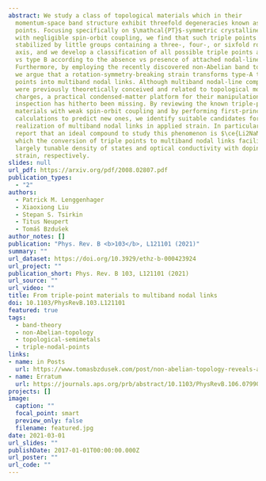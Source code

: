 ```yaml
---
abstract: We study a class of topological materials which in their
  momentum-space band structure exhibit threefold degeneracies known as triple
  points. Focusing specifically on $\mathcal{PT}$-symmetric crystalline solids
  with negligible spin-orbit coupling, we find that such triple points can be
  stabilized by little groups containing a three-, four-, or sixfold rotation
  axis, and we develop a classification of all possible triple points as type A
  vs type B according to the absence vs presence of attached nodal-line arcs.
  Furthermore, by employing the recently discovered non-Abelian band topology,
  we argue that a rotation-symmetry-breaking strain transforms type-A triple
  points into multiband nodal links. Although multiband nodal-line compositions
  were previously theoretically conceived and related to topological monopole
  charges, a practical condensed-matter platform for their manipulation and
  inspection has hitherto been missing. By reviewing the known triple-point
  materials with weak spin-orbit coupling and by performing first-principles
  calculations to predict new ones, we identify suitable candidates for the
  realization of multiband nodal links in applied strain. In particular, we
  report that an ideal compound to study this phenomenon is $\ce{Li2NaN}$, in
  which the conversion of triple points to multiband nodal links facilitates a
  largely tunable density of states and optical conductivity with doping and
  strain, respectively.
slides: null
url_pdf: https://arxiv.org/pdf/2008.02807.pdf
publication_types:
  - "2"
authors:
  - Patrick M. Lenggenhager
  - Xiaoxiong Liu
  - Stepan S. Tsirkin
  - Titus Neupert
  - Tomáš Bzdušek
author_notes: []
publication: "Phys. Rev. B <b>103</b>, L121101 (2021)"
summary: ""
url_dataset: https://doi.org/10.3929/ethz-b-000423924
url_project: ""
publication_short: Phys. Rev. B 103, L121101 (2021)
url_source: ""
url_video: ""
title: From triple-point materials to multiband nodal links
doi: 10.1103/PhysRevB.103.L121101
featured: true
tags:
  - band-theory
  - non-Abelian-topology
  - topological-semimetals
  - triple-nodal-points
links:
- name: in Posts
  url: https://www.tomasbzdusek.com/post/non-abelian-topology-reveals-a-relation-between-triple-points-and-nodal-links/
- name: Erratum
  url: https://journals.aps.org/prb/abstract/10.1103/PhysRevB.106.079903
projects: []
image:
  caption: ""
  focal_point: smart
  preview_only: false
  filename: featured.jpg
date: 2021-03-01
url_slides: ""
publishDate: 2017-01-01T00:00:00.000Z
url_poster: ""
url_code: ""
---
```

